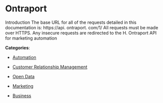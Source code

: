 # Ontraport


Introduction The base URL for all of the requests detailed in this documentation is: https://api. ontraport. com/1/ All requests must be made over HTTPS. Any insecure requests are redirected to the H. Ontraport API for marketing automation



**Categories**:

- [Automation](https://github.com/apis-list/apis-list#automation)

- [Customer Relationship Management](https://github.com/apis-list/apis-list#customer-relationship-management)

- [Open Data](https://github.com/apis-list/apis-list#open-data)

- [Marketing](https://github.com/apis-list/apis-list#marketing)

- [Business](https://github.com/apis-list/apis-list#business)



